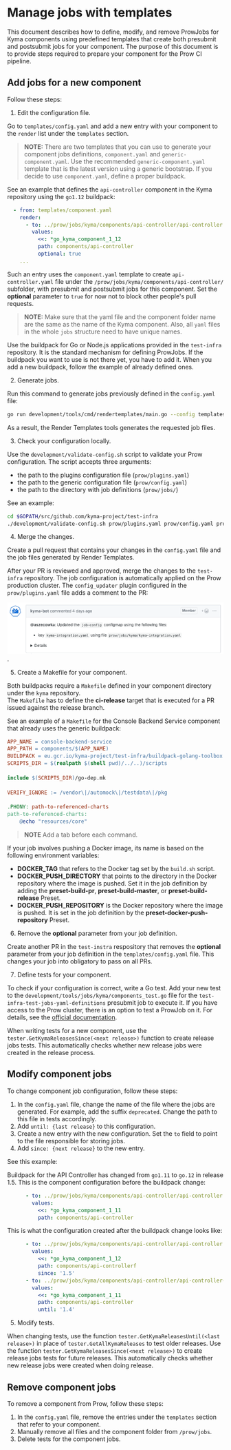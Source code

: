 # Manage jobs with templates

This document describes how to define, modify, and remove ProwJobs for Kyma components using predefined templates that create both presubmit and postsubmit jobs for your component. The purpose of this document is to provide steps required to prepare your component for the Prow CI pipeline.

## Add jobs for a new component

Follow these steps:

1. Edit the configuration file.

Go to `templates/config.yaml` and add a new entry with your component to the `render` list under the `templates` section.

>**NOTE:** There are two templates that you can use to generate your component jobs definitions, `component.yaml` and `generic-component.yaml`. Use the recommended `generic-component.yaml` template that is the latest version using a generic bootstrap. If you decide to use `component.yaml`, define a proper buildpack.  

See an example that defines the `api-controller` component in the Kyma repository using the `go1.12` buildpack:

```yaml
  - from: templates/component.yaml
    render:
      - to: ../prow/jobs/kyma/components/api-controller/api-controller.yaml
        values:
          <<: *go_kyma_component_1_12
          path: components/api-controller
          optional: true
    ...
```

Such an entry uses the `component.yaml` template to create `api-controller.yaml` file under the `/prow/jobs/kyma/components/api-controller/` subfolder, with presubmit and postsubmit jobs for this component. Set the **optional** parameter to `true` for now not to block other people's pull requests.

> **NOTE:** Make sure that the yaml file and the component folder name are the same as the name of the Kyma component. Also, all `yaml` files in the whole `jobs` structure need to have unique names.

Use the buildpack for Go or Node.js applications provided in the `test-infra` repository. It is the standard mechanism for defining ProwJobs. If the buildpack you want to use is not there yet, you have to add it. When you add a new buildpack, follow the example of already defined ones.

2. Generate jobs.

Run this command to generate jobs previously defined in the `config.yaml` file:

```bash
go run development/tools/cmd/rendertemplates/main.go --config templates/config.yaml
```

As a result, the Render Templates tools generates the requested job files.

3. Check your configuration locally.

Use the `development/validate-config.sh` script to validate your Prow configuration. The script accepts three arguments:

- the path to the plugins configuration file (`prow/plugins.yaml`)
- the path to the generic configuration file (`prow/config.yaml`)
- the path to the directory with job definitions (`prow/jobs/`)

See an example:

```bash
cd $GOPATH/src/github.com/kyma-project/test-infra
./development/validate-config.sh prow/plugins.yaml prow/config.yaml prow/jobs/
```

4. Merge the changes.

Create a pull request that contains your changes in the `config.yaml` file and the job files generated by Render Templates.

After your PR is reviewed and approved, merge the changes to the `test-infra` repository. The job configuration is automatically applied on the Prow production cluster. The `config_updater` plugin configured in the `prow/plugins.yaml` file adds a comment to the PR:

![msg](./assets/msg-updated-config.png).

5. Create a Makefile for your component.

Both buildpacks require a `Makefile` defined in your component directory under the `kyma` repository.  
The `Makefile` has to define the **ci-release** target that is executed for a PR issued against the release branch.

See an example of a `Makefile` for the Console Backend Service component that already uses the generic buildpack:

```Makefile
APP_NAME = console-backend-service
APP_PATH = components/$(APP_NAME)
BUILDPACK = eu.gcr.io/kyma-project/test-infra/buildpack-golang-toolbox:v20190930-d28d219
SCRIPTS_DIR = $(realpath $(shell pwd)/../..)/scripts

include $(SCRIPTS_DIR)/go-dep.mk

VERIFY_IGNORE := /vendor\|/automock\|/testdata\|/pkg

.PHONY: path-to-referenced-charts
path-to-referenced-charts:
	@echo "resources/core"

```

> **NOTE** Add a tab before each command.

If your job involves pushing a Docker image, its name is based on the following environment variables:

- **DOCKER_TAG** that refers to the Docker tag set by the `build.sh` script.
- **DOCKER_PUSH_DIRECTORY** that points to the directory in the Docker repository where the image is pushed. Set it in the job definition by adding the **preset-build-pr**, **preset-build-master**, or **preset-build-release** Preset.
- **DOCKER_PUSH_REPOSITORY** is the Docker repository where the image is pushed. It is set in the job definition by the **preset-docker-push-repository** Preset.

6. Remove the **optional** parameter from your job definition.

Create another PR in the `test-instra` respository that removes the **optional** parameter from your job definition in the `templates/config.yaml` file. This changes your job into obligatory to pass on all PRs.

7. Define tests for your component.

To check if your configuration is correct, write a Go test. Add your new test to the `development/tools/jobs/kyma/components_test.go` file for the `test-infra-test-jobs-yaml-definitions` presubmit job to execute it.
If you have access to the Prow cluster, there is an option to test a ProwJob on it. For details, see the [official documentation](https://github.com/kubernetes/test-infra/blob/master/prow/build_test_update.md#how-to-test-a-prowjob).

When writing tests for a new component, use the `tester.GetKymaReleasesSince(<next release>)` function to create release jobs tests. This automatically checks whether new release jobs were created in the release process.

## Modify component jobs

To change component job configuration, follow these steps:

1. In the `config.yaml` file, change the name of the file where the jobs are generated. For example, add the suffix `deprecated`. Change the path to this file in tests accordingly.
2. Add `until: {last release}` to this configuration.
3. Create a new entry with the new configuration. Set the `to` field to point to the file responsible for storing jobs.
4. Add `since: {next release}` to the new entry.

See this example:

Buildpack for the API Controller has changed from `go1.11` to `go.12` in release 1.5. This is the component configuration before the buildpack change:

```yaml
      - to: ../prow/jobs/kyma/components/api-controller/api-controller.yaml
        values:
          <<: *go_kyma_component_1_11
          path: components/api-controller
```

This is what the configuration created after the buildpack change looks like:

```yaml
      - to: ../prow/jobs/kyma/components/api-controller/api-controller.yaml
        values:
          <<: *go_kyma_component_1_12
          path: components/api-controllerf
          since: '1.5'
      - to: ../prow/jobs/kyma/components/api-controller/api-controller-go1.11.yaml
        values:
          <<: *go_kyma_component_1_11
          path: components/api-controller
          until: '1.4'
```

5. Modify tests.

When changing tests, use the function `tester.GetKymaReleasesUntil(<last release>)` in place of `tester.GetAllKymaReleases` to test older releases. Use the function `tester.GetKymaReleasesSince(<next release>)` to create release jobs tests for future releases. This automatically checks whether new release jobs were created when doing release.

## Remove component jobs

To remove a component from Prow, follow these steps:

1. In the `config.yaml` file, remove the entries under the `templates` section that refer to your component.
2. Manually remove all files and the component folder from `/prow/jobs`.
3. Delete tests for the component jobs.
